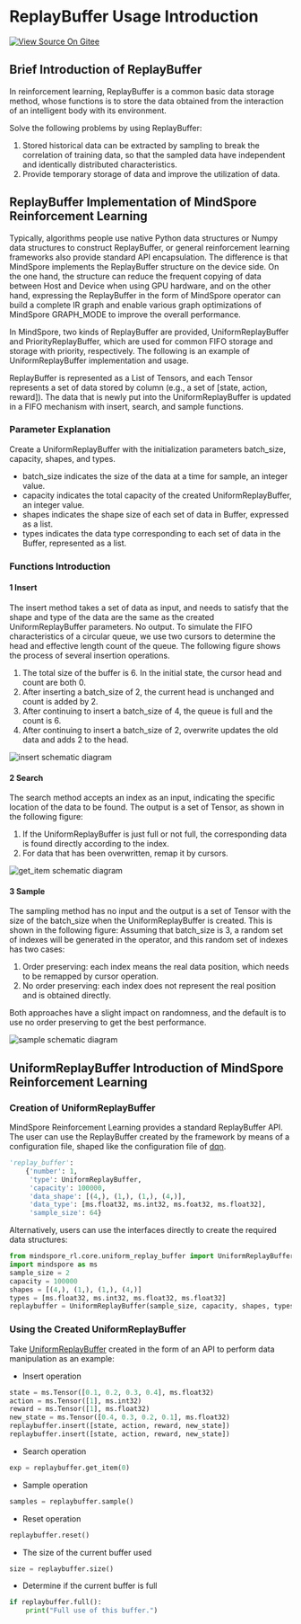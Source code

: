 # ReplayBuffer Usage Introduction

[![View Source On Gitee](https://mindspore-website.obs.cn-north-4.myhuaweicloud.com/website-images/master/resource/_static/logo_source_en.svg)](https://gitee.com/mindspore/docs/blob/master/docs/reinforcement/docs/source_en/replaybuffer.md)

## Brief Introduction of ReplayBuffer

In reinforcement learning, ReplayBuffer is a common basic data storage method, whose functions is to store the data obtained from the interaction of an intelligent body with its environment.

Solve the following problems by using ReplayBuffer:

1. Stored historical data can be extracted by sampling to break the correlation of training data, so that the sampled data have independent and identically distributed characteristics.
2. Provide temporary storage of data and improve the utilization of data.

## ReplayBuffer Implementation of MindSpore Reinforcement Learning

Typically, algorithms people use native Python data structures or Numpy data structures to construct ReplayBuffer, or general reinforcement learning frameworks also provide standard API encapsulation. The difference is that MindSpore implements the ReplayBuffer structure on the device side. On the one hand, the structure can reduce the frequent copying of data between Host and Device when using GPU hardware, and on the other hand, expressing the ReplayBuffer in the form of MindSpore operator can build a complete IR graph and enable various graph optimizations of MindSpore GRAPH_MODE to improve the overall performance.

In MindSpore, two kinds of ReplayBuffer are provided, UniformReplayBuffer and PriorityReplayBuffer, which are used for common FIFO storage and storage with priority, respectively. The following is an example of UniformReplayBuffer implementation and usage.

ReplayBuffer is represented as a List of Tensors, and each Tensor represents a set of data stored by column (e.g., a set of [state, action, reward]). The data that is newly put into the UniformReplayBuffer is updated in a FIFO mechanism with insert, search, and sample functions.

### Parameter Explanation

Create a UniformReplayBuffer with the initialization parameters batch_size, capacity, shapes, and types.

* batch_size indicates the size of the data at a time for sample, an integer value.
* capacity indicates the total capacity of the created UniformReplayBuffer, an integer value.
* shapes indicates the shape size of each set of data in Buffer, expressed as a list.
* types indicates the data type corresponding to each set of data in the Buffer, represented as a list.

### Functions Introduction

#### 1 Insert

The insert method takes a set of data as input, and needs to satisfy that the shape and type of the data are the same as the created UniformReplayBuffer parameters. No output.
To simulate the FIFO characteristics of a circular queue, we use two cursors to determine the head and effective length count of the queue. The following figure shows the process of several insertion operations.

1. The total size of the buffer is 6. In the initial state, the cursor head and count are both 0.
2. After inserting a batch_size of 2, the current head is unchanged and count is added by 2.
3. After continuing to insert a batch_size of 4, the queue is full and the count is 6.
4. After continuing to insert a batch_size of 2, overwrite updates the old data and adds 2 to the head.

![insert schematic diagram](https://gitee.com/mindspore/docs/blob/master/docs/reinforcement/docs/source_zh_cn/images/insert.png)

#### 2 Search

The search method accepts an index as an input, indicating the specific location of the data to be found. The output is a set of Tensor, as shown in the following figure:

1. If the UniformReplayBuffer is just full or not full, the corresponding data is found directly according to the index.
2. For data that has been overwritten, remap it by cursors.

![get_item schematic diagram](https://gitee.com/mindspore/docs/blob/master/docs/reinforcement/docs/source_zh_cn/images/get.png)

#### 3 Sample

The sampling method has no input and the output is a set of Tensor with the size of the batch_size when the UniformReplayBuffer is created. This is shown in the following figure:
Assuming that batch_size is 3, a random set of indexes will be generated in the operator, and this random set of indexes has two cases:

1. Order preserving: each index means the real data position, which needs to be remapped by cursor operation.
2. No order preserving: each index does not represent the real position and is obtained directly.

Both approaches have a slight impact on randomness, and the default is to use no order preserving to get the best performance.

![sample schematic diagram](https://gitee.com/mindspore/docs/blob/master/docs/reinforcement/docs/source_zh_cn/images/sample.png)

## UniformReplayBuffer Introduction of MindSpore Reinforcement Learning

### Creation of UniformReplayBuffer

MindSpore Reinforcement Learning provides a standard ReplayBuffer API. The user can use the ReplayBuffer created by the framework by means of a configuration file, shaped like the configuration file of [dqn](https://github.com/mindspore-lab/mindrl/tree/master/mindspore_rl/algorithm/dqn/config.py).

```python
'replay_buffer':
    {'number': 1,
     'type': UniformReplayBuffer,
     'capacity': 100000,
     'data_shape': [(4,), (1,), (1,), (4,)],
     'data_type': [ms.float32, ms.int32, ms.foat32, ms.float32],
     'sample_size': 64}
```

Alternatively, users can use the interfaces directly to create the required data structures:

```python
from mindspore_rl.core.uniform_replay_buffer import UniformReplayBuffer
import mindspore as ms
sample_size = 2
capacity = 100000
shapes = [(4,), (1,), (1,), (4,)]
types = [ms.float32, ms.int32, ms.float32, ms.float32]
replaybuffer = UniformReplayBuffer(sample_size, capacity, shapes, types)
```

### Using the Created UniformReplayBuffer

Take [UniformReplayBuffer](https://github.com/mindspore-lab/mindrl/tree/master/mindspore_rl/core/uniform_replay_buffer.py) created in the form of an API to perform data manipulation as an example:

* Insert operation

```python
state = ms.Tensor([0.1, 0.2, 0.3, 0.4], ms.float32)
action = ms.Tensor([1], ms.int32)
reward = ms.Tensor([1], ms.float32)
new_state = ms.Tensor([0.4, 0.3, 0.2, 0.1], ms.float32)
replaybuffer.insert([state, action, reward, new_state])
replaybuffer.insert([state, action, reward, new_state])
```

* Search operation

```python
exp = replaybuffer.get_item(0)
```

* Sample operation

```python
samples = replaybuffer.sample()
```

* Reset operation

```python
replaybuffer.reset()
```

* The size of the current buffer used

```python
size = replaybuffer.size()
```

* Determine if the current buffer is full

```python
if replaybuffer.full():
    print("Full use of this buffer.")
```
